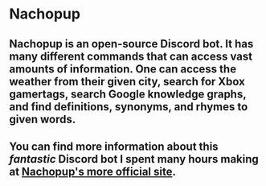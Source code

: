 # Nachopup
## Nachopup is an open-source Discord bot. It has many different commands that can access vast amounts of information. One can access the weather from their given city, search for Xbox gamertags, search Google knowledge graphs, and find definitions, synonyms, and rhymes to given words.

## You can find more information about this *fantastic* Discord bot I spent many hours making at [Nachopup's more official site](https://nachopup.locuroid.com).
